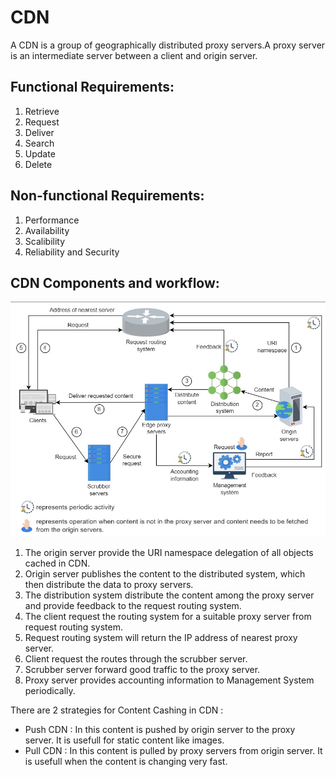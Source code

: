 # CDN
A CDN is a group of geographically distributed proxy servers.A proxy server is an intermediate server between a client and origin server. 

## Functional Requirements:
1) Retrieve
2) Request
3) Deliver
4) Search
5) Update
6) Delete

## Non-functional Requirements:

1) Performance
2) Availability
3) Scalibility
4) Reliability and Security

## CDN Components and workflow:

![CDN](assests/cdn.jpg)

1) The origin server provide the URI namespace delegation of all objects cached in CDN.
2) Origin server publishes the content to the distributed system, which then distribute the data to proxy servers.
3) The distribution system distribute the content among the proxy server and provide feedback to the request routing system.
4) The client request the routing system for a suitable proxy server from request routing system.
5) Request routing system will return the IP address of nearest proxy server.
6) Client request the routes through the scrubber server.
7) Scrubber server forward good traffic to the proxy server.
8) Proxy server provides accounting information to Management System periodically.  


There are 2 strategies for Content Cashing in CDN :
* Push CDN : In this content is pushed by origin server to the proxy server. It is usefull for static content like images.
* Pull CDN : In this content is pulled by proxy servers from origin server. It is usefull when the content is changing very fast.
